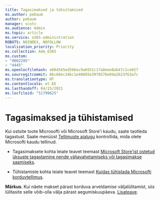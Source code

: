 ```yaml
---
title: Tagasimaksed ja tühistamised
ms.author: pebaum
author: pebaum
manager: scotv
ms.audience: Admin
ms.topic: article
ms.service: o365-administration
ROBOTS: NOINDEX, NOFOLLOW
localization_priority: Priority
ms.collection: Adm_O365
ms.custom:
- "9002295"
- "4445"
ms.openlocfilehash: e0045b5ed586ac9a6931c17a0eee8ab47c1ce027
ms.sourcegitcommit: 8bc60ec34bc1e40685e3976576e04a2623f63a7c
ms.translationtype: HT
ms.contentlocale: et-EE
ms.lasthandoff: 04/15/2021
ms.locfileid: "51799625"
---
```

# <a name="refunds-and-cancellations"></a>Tagasimaksed ja tühistamised

Kui ostsite toote Microsofti või Microsoft Store'i kaudu, saate taotleda tagastust. Saate menüüst [Tellimuste ajalugu](https://account.microsoft.com/billing/orders/) kontrollida, mida olete Microsofti kaudu tellinud. 

- Tagasimaksete kohta leiate teavet teemast [Microsoft Store'ist ostetud üksuste tagastamine nende väljavahetamiseks või tagasimakse saamiseks](https://support.microsoft.com/help/10558).

- Tühistamiste kohta leiate teavet teemast [Kuidas tühistada Microsofti korduvtellimus](https://support.microsoft.com/help/4027815).

**Märkus**. Kui näete makset pärast korduva arveldamise väljalülitamist, siis lülitasite selle võib-olla välja pärast aegumiskuupäeva. [Lisateave](https://support.microsoft.com/help/10640). 